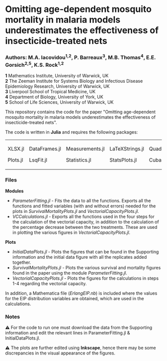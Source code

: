 # Omitting age-dependent mosquito mortality in malaria models underestimates the effectiveness of insecticide-treated nets

### Authors: M.A. Iacovidou<sup>1,2</sup>, P. Barreaux<sup>3</sup>, M.B. Thomas<sup>4</sup>, E.E. Gorsich<sup>2,5</sup>, K.S. Rock<sup>1,2</sup>

**1** Mathematics Institute, University of Warwick, UK \
**2** The Zeeman Institute for Systems Biology and Infectious Disease Epidemiology Research, University of Warwick, UK \
**3** Liverpool School of Tropical Medicine, UK \
**4** Department of Biology, University of York, UK \
**5** School of Life Sciences, University of Warwick, UK


This repository contains the code for the paper "Omitting age-dependent mosquito mortality in malaria models underestimates the effectiveness of insecticide-treated nets".

The code is written in **Julia** and requires the following packages:

<table>
<td>
<p> XLSX.jl </p>
<p> Plots.jl </p>
  </td>
<td>
<p> DataFrames.jl </p>
<p> LsqFit.jl </p>
  </td>
<td>
<p> Measurements.jl </p>
<p> Statistics.jl </p>
  </td>
<td>
<p> LaTeXStrings.jl </p>
<p> StatsPlots.jl </p>
</td>
<td>
  <p> QuadGK.jl </p>
<p> Cuba.jl </p>
</td>
</table>

### Files
**Modules**
- _ParameterFitting.jl_ - Fits the data to all the functions. Exports all the functions and fitted variables (with and without errors) needed for the plots in _SurvivalMortalityPlots.jl_ and _VectorialCapacityPlots.jl_. 
- _VCCalculations.jl_ - Exports all the functions used in the four steps for the calculation of the vectorial capacity, in addition to the calculation of the percentage decrease between the two treatments. These are used in plotting the various figures in _VectorialCapacityPlots.jl_.

**Plots**
- _InitialDataPlots.jl_ - Plots the figures that can be found in the Supporting information and the initial data figure with all the replicates added together.
- _SurvivalMortalityPlots.jl_ - Plots the various survival and mortality figures found in the paper using the module _ParameterFitting.jl_.
- _VectorialCapacityPlots.jl_ - Plots the figures for the calculations in steps 1-4 regarding the vectorial capacity.

In addition, a Mathematica file (_ErlangEIP.nb_) is included where the values for the EIP distribution variables are obtained, which are used in the calculations.

### Notes
⚠️ For the code to run one must download the data from the Supporting information and edit the relevant lines in ParameterFitting.jl & InitialDataPlots.jl.

⚠️ The plots are further edited using **Inkscape**, hence there may be some discrepancies in the visual appearance of the figures.
